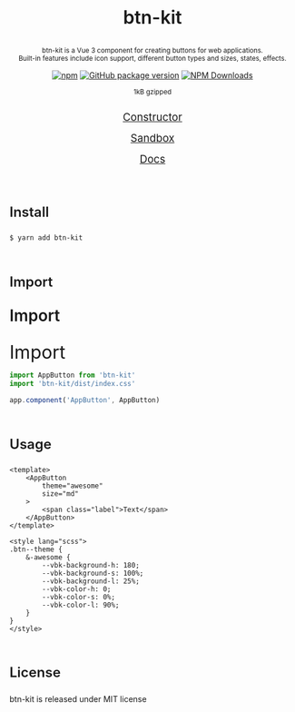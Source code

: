 <div align="center">
<br>

<p style="font-size: 24pt; font-weight: 600;">btn-kit</p>
<sup>btn-kit is a Vue 3 component for creating buttons for web applications.<br>
Built-in features include icon support, different button types and sizes, states, effects.</sup>

[![npm](https://img.shields.io/npm/v/btn-kit.svg?colorB=brightgreen)](https://www.npmjs.com/package/btn-kit)
[![GitHub package version](https://img.shields.io/github/package-json/v/ux-ui-pro/btn-kit.svg)](https://github.com/ux-ui-pro/btn-kit)
[![NPM Downloads](https://img.shields.io/npm/dm/btn-kit.svg?style=flat)](https://www.npmjs.org/package/btn-kit)

<sup>1kB gzipped</sup>

<p style="font-size: 14pt; font-weight: 400; line-height: 2;">
<a href="https://btn-kit.ux-ui.pro/build">Constructor</a><br>
<a href="https://qpgzlf.csb.app/">Sandbox</a><br>
<a href="https://btn-kit.ux-ui.pro/docs">Docs</a>
</p>
</div>
<br>

<p style="font-size: 18pt; font-weight: 600;">Install</p>

```bash
$ yarn add btn-kit
```
<br>

<p style="font-size: 18pt; font-weight: 600;">Import</p>
<p style="font-size: 2em; font-weight: 600;">Import</p>
<font size="6">Import</font>

```javascript
import AppButton from 'btn-kit'
import 'btn-kit/dist/index.css'

app.component('AppButton', AppButton)
```
<br>

<p style="font-size: 18pt; font-weight: 600;">Usage</p>

```vue
<template>
    <AppButton
        theme="awesome"
        size="md"
    >
        <span class="label">Text</span>
    </AppButton>
</template>

<style lang="scss">
.btn--theme {
    &-awesome {
        --vbk-background-h: 180;
        --vbk-background-s: 100%;
        --vbk-background-l: 25%;
        --vbk-color-h: 0;
        --vbk-color-s: 0%;
        --vbk-color-l: 90%;
    }
}
</style>
```
<br>

<p style="font-size: 18pt; font-weight: 600;">License</p>

btn-kit is released under MIT license